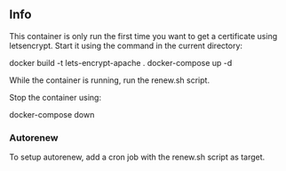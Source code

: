 ## Info

This container is only run the first time you want to get a certificate using letsencrypt.
Start it using the command in the current directory:

docker build -t lets-encrypt-apache .
docker-compose up -d

While the container is running, run the renew.sh script.

Stop the container using:

docker-compose down

### Autorenew

To setup autorenew, add a cron job with the renew.sh script as target.
